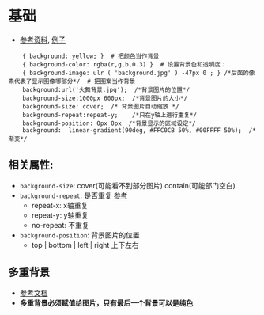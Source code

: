 

# 基础

* [参考资料](https://developer.mozilla.org/en-US/docs/Web/CSS/background), [例子](./background背景.html)


```
    { background: yellow; }  # 把颜色当作背景
    { background-color: rgba(r,g,b,0.3) }  # 设置背景色和透明度：
    { background-image: ulr ( 'background.jpg' ) -47px 0 ; } /*后面的像素代表了显示图像哪部分*/  # 把图案当作背景
    background:url('火舞背景.jpg');  /*背景图片的位置*/
    background-size:1000px 600px;  /*背景图片的大小*/
    background-size: cover;  /* 背景图片自动缩放 */
    background-repeat:repeat-y;    /*只在y轴上进行重复*/
    background-position: 0px 0px  /*背景显示的区域设定*/
    background:  linear-gradient(90deg, #FFC0CB 50%, #00FFFF 50%);  /*渐变*/
```

## 相关属性:
* `background-size`: cover(可能看不到部分图片) contain(可能部门空白)
* `background-repeat`: 是否重复 [参考](https://developer.mozilla.org/zh-CN/docs/Web/CSS/background-repeat)
    * repeat-x: x轴重复
    * repeat-y: y轴重复
    * no-repeat: 不重复
* `background-position`: 背景图片的位置
    * top | bottom | left | right 上下左右


## 多重背景
* [参考文档](https://developer.mozilla.org/en-US/docs/Web/CSS/CSS_Backgrounds_and_Borders/Using_multiple_backgrounds)
* **多重背景必须赋值给图片，只有最后一个背景可以是纯色**
